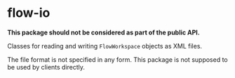 # flow-io

**This package should not be considered as part of the public API.**

Classes for reading and writing `FlowWorkspace` objects as XML files.

The file format is not specified in any form. This package is not 
supposed to be used by clients directly. 
  
            
            